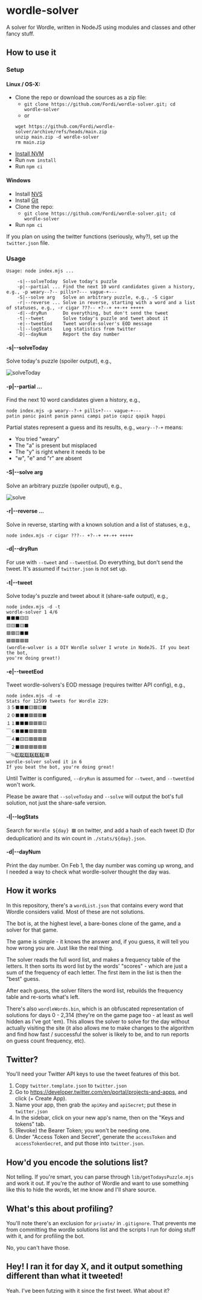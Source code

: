 # wordle-solver

A solver for Wordle, written in NodeJS using modules and classes and other fancy stuff.

## How to use it

### Setup

#### Linux / OS-X:

* Clone the repo or download the sources as a zip file:
    * `git clone https://github.com/Fordi/wordle-solver.git; cd wordle-solver`
    * or
    ```
    wget https://github.com/Fordi/wordle-solver/archive/refs/heads/main.zip
    unzip main.zip -d wordle-solver
    rm main.zip
    ```
* [Install NVM](https://github.com/nvm-sh/nvm#install--update-script)
* Run `nvm install`
* Run `npm ci`

#### Windows

* Install [NVS](https://github.com/jasongin/nvs/releases)
* Install [Git](https://git-scm.com/download/win)
* Clone the repo:
    * `git clone https://github.com/Fordi/wordle-solver.git; cd wordle-solver`
* Run `npm ci`

If you plan on using the twitter functions (seriously, why?), set up the `twitter.json` file.

### Usage

```
Usage: node index.mjs ...

    -s|--solveToday  Solve today's puzzle
    -p|--partial ... Find the next 10 word candidates given a history, e.g., -p weary--?-- pills+?--- vague-+---
    -S|--solve arg   Solve an arbitrary puzzle, e.g., -S cigar
    -r|--reverse ... Solve in reverse, starting with a word and a list of statuses, e.g., -r cigar ???-- +?--+ ++-++ +++++
    -d|--dryRun      Do everything, but don't send the tweet
    -t|--tweet       Solve today's puzzle and tweet about it
    -e|--tweetEod    Tweet wordle-solver's EOD message
    -l|--logStats    Log statistics from twitter
    -D|--dayNum      Report the day number
```

#### -s|--solveToday

Solve today's puzzle (spoiler output), e.g.,

![solveToday](./assets/solveToday.svg)

#### -p|--partial ...

Find the next 10 word candidates given a history, e.g.,

```
node index.mjs -p weary--?-+ pills+?--- vague-+---
patin panic paint panim panni campi patio capiz qapik happi
```

Partial states represent a guess and its results, e.g., `weary--?-+` means:

* You tried "weary"
* The "a" is present but misplaced
* The "y" is right where it needs to be
* "w", "e" and "r" are absent


#### -S|--solve arg

Solve an arbitrary puzzle (spoiler output), e.g.,

![solve](./assets/solve.svg)

#### -r|--reverse ...

Solve in reverse, starting with a known solution and a list of statuses, e.g.,
```
node index.mjs -r cigar ???-- +?--+ ++-++ +++++
```

#### -d|--dryRun

For use with `--tweet` and `--tweetEod`.  Do everything, but don't send the tweet.  It's assumed if `twitter.json` is not set up.

#### -t|--tweet

Solve today's puzzle and tweet about it (share-safe output), e.g.,

```
node index.mjs -d -t
wordle-solver 1 4/6
⬛⬛⬛🟨🟨
🟨🟨⬛🟨⬛
🟩🟩🟨⬛⬛
🟩🟩🟩🟩🟩
(wordle-wolver is a DIY Wordle solver I wrote in NodeJS. If you beat the bot,
you're doing great!)
```

#### -e|--tweetEod

Tweet wordle-solvers's EOD message (requires twitter API config), e.g.,

```
node index.mjs -d -e
Stats for 12599 tweets for Wordle 229:
３５⬛⬛⬛🟨🟩🟨⬛
２０⬛⬛⬛🟩🟩🟩⬛
１１⬛⬛⬛🟩🟩🟩🟨
￣６⬛⬛⬛🟩🟩🟩🟩
￣４⬛🟨🟨🟩🟩🟩🟩
￣２⬛🟩🟩🟩🟩🟩🟩
￣％1️⃣2️⃣3️⃣4️⃣5️⃣6️⃣🟥
wordle-solver solved it in 6
If you beat the bot, you're doing great!
```

Until Twitter is configured, `--dryRun` is assumed for `--tweet`, and `--tweetEod` won't work.

Please be aware that `--solveToday` and `--solve` will output the bot's full solution, not just the share-safe version.

#### -l|--logStats

Search for `Wordle ${day} 🟩` on twitter, and add a hash of each tweet ID (for deduplication) and its win count in `./stats/${day}.json`.

#### -d|--dayNum

Print the day number.  On Feb 1, the day number was coming up wrong, and I needed a way to check what wordle-solver thought the day was.

## How it works

In this repository, there's a `wordList.json` that contains every word that Wordle considers valid.  Most of these are not solutions.

The bot is, at the highest level, a bare-bones clone of the game, and a solver for that game.

The game is simple - it knows the answer and, if you guess, it will tell you how wrong you are.  Just like the real thing.

The solver reads the full word list, and makes a frequency table of the letters. It then sorts its word list by the words' "scores" - which are just a sum of the frequency of each letter.  The first item in the list is then the "best" guess.

After each guess, the solver filters the word list, rebuilds the frequency table and re-sorts what's left.

There's also `wordleWords.bin`, which is an obfuscated representation of solutions for days 0 - 2,314 (they're on the game page too - at least as well hidden as I've got 'em).  This allows the solver to solve for the day without actually visiting the site (it also allows me to make changes to the algorithm and find how fast / successful the solver is likely to be, and to run reports on guess count frequency, etc).

## Twitter?

You'll need your Twitter API keys to use the tweet features of this bot.

1. Copy `twitter.template.json` to `twitter.json`
2. Go to https://developer.twitter.com/en/portal/projects-and-apps, and click (+ Create App).
3. Name your app, then grab the `apiKey` and `apiSecret`; put these in `twitter.json`
4. In the sidebar, click on your new app's name, then on the "Keys and tokens" tab.
5. (Revoke) the Bearer Token; you won't be needing one.
5. Under "Access Token and Secret", generate the `accessToken` and `accessTokenSecret`, and put those into `twitter.json`.

## How'd you encode the solutions list?

Not telling.  If you're smart, you can parse through `lib/getTodaysPuzzle.mjs` and work it out.  If you're the author of Wordle and want to use something like this to hide the words, let me know and I'll share source.

## What's this about profiling?

You'll note there's an exclusion for `private/` in `.gitignore`.  That prevents me from committing the wordle solutions list and the scripts I run for doing stuff with it, and for profiling the bot.

No, you can't have those.

## Hey!  I ran it for day X, and it output something different than what it tweeted!

Yeah.  I've been futzing with it since the first tweet.  What about it?
